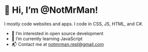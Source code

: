 👋 Hi, I’m @NotMrMan!
======================
I mostly code websites and apps. I code in CSS, JS, HTML, and C#.
- 👀 I’m interested in open source development
- 🌱 I’m currently learning JavaScript
- 📬 Contact me at notmrman.repl@gmail.com
